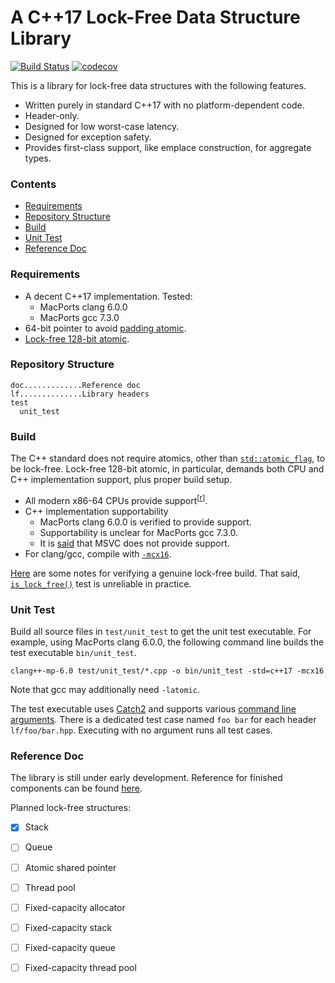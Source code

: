 # A C++17 Lock-Free Data Structure Library

[![Build Status](https://travis-ci.org/Lingxi-Li/lock_free.svg?branch=master)](https://travis-ci.org/Lingxi-Li/lock_free)
[![codecov](https://codecov.io/gh/Lingxi-Li/lock_free/branch/master/graph/badge.svg)](https://codecov.io/gh/Lingxi-Li/lock_free)

This is a library for lock-free data structures with the following features.

- Written purely in standard C++17 with no platform-dependent code.
- Header-only.
- Designed for low worst-case latency.
- Designed for exception safety.
- Provides first-class support, like emplace construction, for aggregate types.

### Contents

- [Requirements](#requirements)
- [Repository Structure](#repository-structure)
- [Build](#build)
- [Unit Test](#unit-test)
- [Reference Doc](#reference-doc)

### Requirements

- A decent C++17 implementation. Tested:
  - MacPorts clang 6.0.0
  - MacPorts gcc 7.3.0
- 64-bit pointer to avoid [padding atomic][4].
- [Lock-free 128-bit atomic](#build).

### Repository Structure

~~~
doc.............Reference doc
lf..............Library headers
test
  unit_test
~~~

### Build

The C++ standard does not require atomics, other than [`std::atomic_flag`][8], to be lock-free.
Lock-free 128-bit atomic, in particular, demands both CPU and C++ implementation support,
plus proper build setup.

- All modern x86-64 CPUs provide support<sup>[[r][1]]</sup>.
- C++ implementation supportability
  - MacPorts clang 6.0.0 is verified to provide support.
  - Supportability is unclear for MacPorts gcc 7.3.0.
  - It is [said][1] that MSVC does not provide support.
- For clang/gcc, compile with [`-mcx16`][3].

[Here][2] are some notes for verifying a genuine lock-free build.
That said, [`is_lock_free()`][5] test is unreliable in practice.

### Unit Test

Build all source files in `test/unit_test` to get the unit test executable.
For example, using MacPorts clang 6.0.0, the following command line
builds the test executable `bin/unit_test`.

~~~
clang++-mp-6.0 test/unit_test/*.cpp -o bin/unit_test -std=c++17 -mcx16
~~~

Note that gcc may additionally need `-latomic`.

The test executable uses [Catch2][6] and supports various [command line arguments][7].
There is a dedicated test case named `foo bar` for each header `lf/foo/bar.hpp`.
Executing with no argument runs all test cases.

### Reference Doc

The library is still under early development.
Reference for finished components can be found [here](doc/readme.md#reference).

Planned lock-free structures:

- [X] Stack
- [ ] Queue
- [ ] Atomic shared pointer
- [ ] Thread pool

- [ ] Fixed-capacity allocator
- [ ] Fixed-capacity stack
- [ ] Fixed-capacity queue
- [ ] Fixed-capacity thread pool

[1]:https://stackoverflow.com/a/38991835/1348273
[2]:https://stackoverflow.com/q/49848793/1348273
[3]:https://gcc.gnu.org/onlinedocs/gcc-7.3.0/gcc/x86-Options.html#x86-Options
[4]:https://stackoverflow.com/q/48947428/1348273
[5]:http://en.cppreference.com/w/cpp/atomic/atomic/is_lock_free
[6]:https://github.com/catchorg/Catch2/blob/master/README.md#top
[7]:https://github.com/catchorg/Catch2/blob/master/docs/command-line.md#top
[8]:http://en.cppreference.com/w/cpp/atomic/atomic_flag
